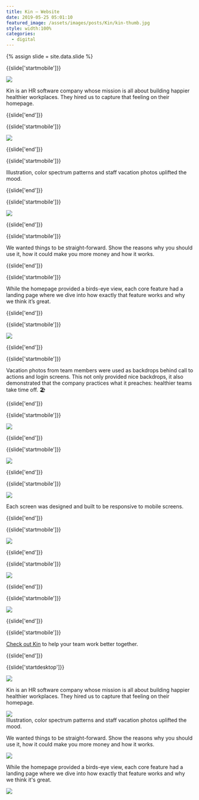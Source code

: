 ```yaml
---
title: Kin — Website
date: 2019-05-25 05:01:10
featured_image: /assets/images/posts/Kin/kin-thumb.jpg
style: width:100%
categories:
  - digital
---
```


{% assign slide = site.data.slide %}

{{slide['startmobile']}}

<div><img class="full-height" src='{{ site.url }}/assets/images/posts/Kin/kin-1-mobile@2x.png'/></div>

<p class="bg">Kin is an HR software company whose mission is all about building happier healthier workplaces. They hired us to capture that feeling on their homepage.</p>

{{slide['end']}}

{{slide['startmobile']}}

<div><img class="full-height" src='{{ site.url }}/assets/images/posts/Kin/kin-2-mobile@2x.png'/></div>

{{slide['end']}}

{{slide['startmobile']}}

<p>Illustration, color spectrum patterns and staff vacation photos uplifted the mood.</p>

{{slide['end']}}

{{slide['startmobile']}}

<div><img class="full-height" src='{{ site.url }}/assets/images/posts/Kin/kin-3-mobile@2x.png'/></div>

{{slide['end']}}

{{slide['startmobile']}}

<p>We wanted things to be straight-forward. Show the reasons why you should use it, how it could make you more money and how it works.</p>

{{slide['end']}}

{{slide['startmobile']}}

While the homepage provided a birds-eye view, each core feature had a landing page where we dive into how exactly that feature works and why we think it’s great.

{{slide['end']}}

{{slide['startmobile']}}

<div><img class="full-height" src='{{ site.url }}/assets/images/posts/Kin/kin-4-mobile@2x.png'/></div>

{{slide['end']}}

{{slide['startmobile']}}

Vacation photos from team members were used as backdrops behind call to actions and login screens. This not only provided nice backdrops, it also demonstrated that the company practices what it preaches: healthier teams take time off. 🏖

{{slide['end']}}

{{slide['startmobile']}}

<div><img class="full-height" src='{{ site.url }}/assets/images/posts/Kin/kin-5-mobile@2x.png'/></div>

{{slide['end']}}

{{slide['startmobile']}}

<div><img class="full-height" src='{{ site.url }}/assets/images/posts/Kin/kin-6-mobile@2x.png'/></div>

{{slide['end']}}

{{slide['startmobile']}}

<div><img class="full-height" src='{{ site.url }}/assets/images/posts/Kin/kin-7-mobile@2x.png'/></div>

<p class="bg-dark">Each screen was designed and built to be responsive to mobile screens.</p>

{{slide['end']}}

{{slide['startmobile']}}

<div><img class="full-height" src='{{ site.url }}/assets/images/posts/Kin/kin-8-mobile@2x.png'/></div>

<p class="bg-dark"></p>

{{slide['end']}}

{{slide['startmobile']}}

<div><img class="full-height" src='{{ site.url }}/assets/images/posts/Kin/kin-9-mobile@2x.png'/></div>

<p class="bg-dark"></p>

{{slide['end']}}

{{slide['startmobile']}}

<div><img class="full-height" src='{{ site.url }}/assets/images/posts/Kin/kin-10-mobile@2x.png'/></div>

{{slide['end']}}

{{slide['startmobile']}}

<p>
  <a href="https://www.kinhr.com/" target="_blank">Check out Kin</a>
  to help your team work better together.</p>

{{slide['end']}}

{{slide['startdesktop']}}

<div><img class="full-width" src='{{ site.url }}/assets/images/posts/Kin/kin-1@2x.png'/></div>

Kin is an HR software company whose mission is all about building happier healthier workplaces. They hired us to capture that feeling on their homepage.

<div><img src='{{ site.url }}/assets/images/posts/Kin/kin-2@2x.png'/></div>

<figcaption>Illustration, color spectrum patterns and staff vacation photos uplifted the mood.</figcaption>

We wanted things to be straight-forward. Show the reasons why you should use it, how it could make you more money and how it works.

<div><img src='{{ site.url }}/assets/images/posts/Kin/kin-3@2x.png'/></div>

While the homepage provided a birds-eye view, each core feature had a landing page where we dive into how exactly that feature works and why we think it's great.

<div class="row">

  <div><img src='{{ site.url }}/assets/images/posts/Kin/kin-4@2x.png'/></div><!--

--><div><img src='{{ site.url }}/assets/images/posts/Kin/kin-5@2x.png'/></div>

</div>

Vacation photos from team members were used as backdrops behind call to actions and login screens. This not only provided nice backdrops, it also demonstrated that the company practices what it preaches: healthier teams take time off. 🏖

<div class="row">

  <div><img src='{{ site.url }}/assets/images/posts/Kin/kin-6@2x.png'/></div><!--

--><div><img src='{{ site.url }}/assets/images/posts/Kin/kin-7@2x.png'/></div>

</div>

<div class="row">

  <div><img src='{{ site.url }}/assets/images/posts/Kin/kin-8@2x.png'/></div><!--

--><div><img src='{{ site.url }}/assets/images/posts/Kin/kin-9@2x.png'/></div>

</div>

<br/>

<div><img src='{{ site.url }}/assets/images/posts/Kin/kin-10@2x.png'/></div>

Each screen was designed and built to be responsive to mobile screens.

<div><img src='{{ site.url }}/assets/images/posts/Kin/kin-11@2x.png'/></div>

<br/>

<div><img src='{{ site.url }}/assets/images/posts/Kin/kin-12@2x.png'/></div>

<p>
  <a href="https://www.kinhr.com/" target="_blank">Check out Kin</a>
  to help your team work better together.</p>

{{slide['end']}}
